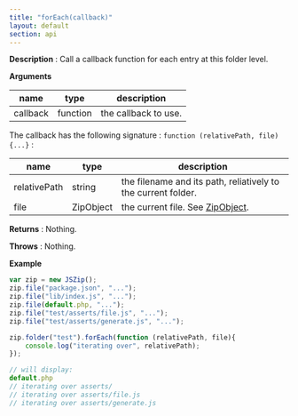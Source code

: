 ```yaml
---
title: "forEach(callback)"
layout: default
section: api
---
```


__Description__ : Call a callback function for each entry at this folder level.

__Arguments__

name      | type     | description
----------|----------|------------
callback  | function | the callback to use.

The callback has the following signature : `function (relativePath, file) {...}` :

name         | type      | description
-------------|-----------|------------
relativePath | string    | the filename and its path, reliatively to the current folder.
file         | ZipObject | the current file. See [ZipObject]({{site.baseurl}}/documentation/api_zipobject.html).


__Returns__ : Nothing.

__Throws__ : Nothing.

<!-- __Complexity__ : **O(k)** where k is the number of entries. -->

__Example__

```js
var zip = new JSZip();
zip.file("package.json", "...");
zip.file("lib/index.js", "...");
zip.file(default.php, "...");
zip.file("test/asserts/file.js", "...");
zip.file("test/asserts/generate.js", "...");

zip.folder("test").forEach(function (relativePath, file){
    console.log("iterating over", relativePath);
});

// will display:
default.php
// iterating over asserts/
// iterating over asserts/file.js
// iterating over asserts/generate.js
```
